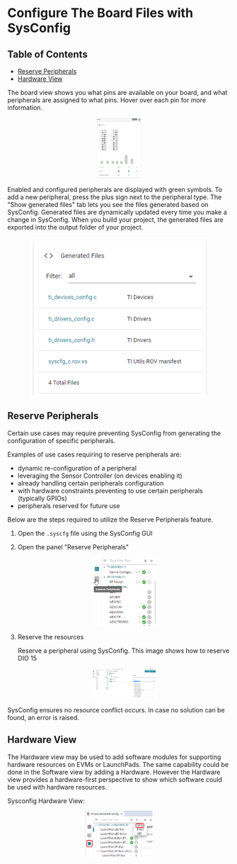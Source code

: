 # Configure The Board Files with SysConfig

## Table of Contents

* [Reserve Peripherals](#Reserve-Peripherals)
* [Hardware View](#Hardware-View)

The board view shows you what pins are available on your board, and what
peripherals are assigned to what pins. Hover over each pin for more
information.

<div style="text-align: center;">
  <img src="./images/board_view.png" width=20%>
</div>

Enabled and configured peripherals are displayed with green symbols.
To add a new peripheral, press the plus sign next to the peripheral
type. The \"Show generated files\" tab lets you see the files generated
based on SysConfig. Generated files are dynamically updated every time
you make a change in SysConfig. When you build your project, the
generated files are exported into the output folder of your project.

<div style="text-align: center;">
  <img src="images/show_generated_files_tab.png">
</div>

## Reserve Peripherals 

Certain use cases may require preventing SysConfig from generating the
configuration of specific peripherals.

Examples of use cases requiring to reserve peripherals are:

-   dynamic re-configuration of a peripheral
-   leveraging the Sensor Controller (on devices enabling it)
-   already handling certain peripherals configuration
-   with hardware constraints preventing to use certain peripherals
    (typically GPIOs)
-   peripherals reserved for future use

Below are the steps required to utilize the Reserve Peripherals feature.

1.  Open the `.syscfg` file using the SysConfig GUI

2.  Open the panel \"Reserve Peripherals\"

    <div style="text-align: center;">
      <img src="images/syscfg-reserve-peripheral-pannel.png" width=30%>
    </div>

3.  Reserve the resources

    Reserve a peripheral using SysConfig. This image shows how
    to reserve DIO 15

    <div style="text-align: center;">
      <img src="images/syscfg-reserve-gpio.png" width=30%>
    </div>


SysConfig ensures no resource conflict occurs. In case no solution can
be found, an error is raised.

## Hardware View

The Hardware view may be used to add software modules for supporting
hardware resources on EVMs or LaunchPads. The same capability could be
done in the Software view by adding a Hardware. However the Hardware
view provides a hardware-first perspective to show which software could
be used with hardware resources.

Sysconfig Hardware View:
<div style="text-align: center;">
  <img src="images/syscfg_hardware_view.png" width=30%>
</div>